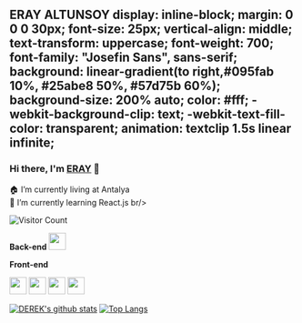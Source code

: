 <h2>ERAY ALTUNSOY  display: inline-block;
    margin: 0 0 0 30px;
    font-size: 25px;
    vertical-align: middle;
    text-transform: uppercase;
    font-weight: 700;
    font-family: "Josefin Sans", sans-serif;
    background: linear-gradient(to right,#095fab 10%, #25abe8 50%, #57d75b 60%);
    background-size: 200% auto;
    color: #fff;
    -webkit-background-clip: text;
    -webkit-text-fill-color: transparent;
    animation: textclip 1.5s linear infinite;</h2>

### Hi there, I'm [ERAY](https://github.com/spake2) 👋

🏠 I’m currently living at Antalya <br/>
🌱 I’m currently learning React.js br/>


![Visitor Count](https://profile-counter.glitch.me/spake2/count.svg)

**Back-end**
<code><img height="30" src="https://raw.githubusercontent.com/dereknguyen269/dereknguyen269/master/images/php.svg"></code>

**Front-end**

<code><img height="30" src="https://raw.githubusercontent.com/dereknguyen269/dereknguyen269/master/images/html.png"></code>
<code><img height="30" src="https://raw.githubusercontent.com/dereknguyen269/dereknguyen269/master/images/css3.png"></code>
<code><img height="30" src="https://raw.githubusercontent.com/dereknguyen269/dereknguyen269/master/images/js.png"></code>
<code><img height="30" src="https://raw.githubusercontent.com/dereknguyen269/dereknguyen269/master/images/reactjs.png"></code>


[![DEREK's github stats](https://github-readme-stats.vercel.app/api?username=dereknguyen269&show_icons=true&theme=merko)](https://github.com/dereknguyen269)
[![Top Langs](https://github-readme-stats.vercel.app/api/top-langs/?username=dereknguyen269&layout=compact&theme=merko)](https://github.com/anuraghazra/github-readme-stats)
